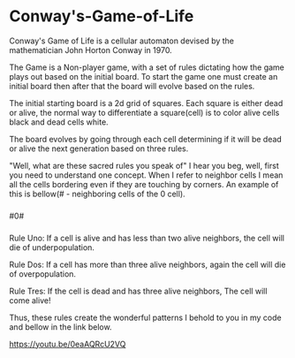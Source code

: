 # Conway's-Game-of-Life
Conway's Game of Life is a cellular automaton devised by the mathematician John Horton Conway in 1970.

The Game is a Non-player game, with a set of rules dictating how the game plays out based on the initial board. To start the game one must create an initial board then after that the board will evolve based on the rules.

The initial starting board is a 2d grid of squares. Each square is either dead or alive, the normal way to differentiate a square(cell) is to color alive cells black and dead cells white.

The board evolves by going through each cell determining if it will be dead or alive the next generation based on three rules.

"Well, what are these sacred rules you speak of" I hear you beg, well, first you need to understand one concept. When I refer to neighbor cells I mean all the cells bordering even if they are touching by corners. An example of this is bellow(# - neighboring cells of the 0 cell).

###
#0#
###

Rule Uno:
If a cell is alive and has less than two alive neighbors, the cell will die of underpopulation.

Rule Dos:
If a cell has more than three alive neighbors, again the cell will die of overpopulation.

Rule Tres:
If the cell is dead and has three alive neighbors, The cell will come alive!

Thus, these rules create the wonderful patterns I behold to you in my code and bellow in the link below.

https://youtu.be/0eaAQRcU2VQ
